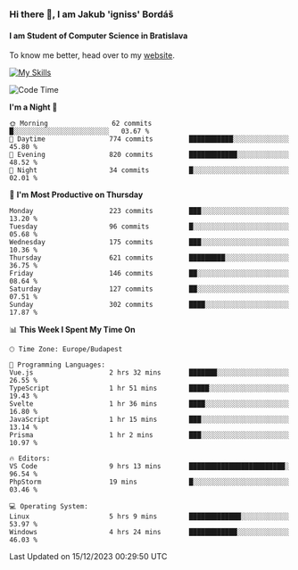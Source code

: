 ### Hi there 👋, I am Jakub 'igniss' Bordáš

#### I am Student of Computer Science in Bratislava
To know me better, head over to my [website](https://bordas.sk).

[![My Skills](https://skillicons.dev/icons?i=js,html,css,figma,svelte,java,kotlin,python,postgresql,typescript,nest,nodejs)](https://bordas.sk)


<!--START_SECTION:waka-->
![Code Time](http://img.shields.io/badge/Code%20Time-1%2C313%20hrs%2051%20mins-blue)

**I'm a Night 🦉** 

```text
🌞 Morning                62 commits          █░░░░░░░░░░░░░░░░░░░░░░░░   03.67 % 
🌆 Daytime                774 commits         ███████████░░░░░░░░░░░░░░   45.80 % 
🌃 Evening                820 commits         ████████████░░░░░░░░░░░░░   48.52 % 
🌙 Night                  34 commits          █░░░░░░░░░░░░░░░░░░░░░░░░   02.01 % 
```
📅 **I'm Most Productive on Thursday** 

```text
Monday                   223 commits         ███░░░░░░░░░░░░░░░░░░░░░░   13.20 % 
Tuesday                  96 commits          █░░░░░░░░░░░░░░░░░░░░░░░░   05.68 % 
Wednesday                175 commits         ███░░░░░░░░░░░░░░░░░░░░░░   10.36 % 
Thursday                 621 commits         █████████░░░░░░░░░░░░░░░░   36.75 % 
Friday                   146 commits         ██░░░░░░░░░░░░░░░░░░░░░░░   08.64 % 
Saturday                 127 commits         ██░░░░░░░░░░░░░░░░░░░░░░░   07.51 % 
Sunday                   302 commits         ████░░░░░░░░░░░░░░░░░░░░░   17.87 % 
```


📊 **This Week I Spent My Time On** 

```text
🕑︎ Time Zone: Europe/Budapest

💬 Programming Languages: 
Vue.js                   2 hrs 32 mins       ███████░░░░░░░░░░░░░░░░░░   26.55 % 
TypeScript               1 hr 51 mins        █████░░░░░░░░░░░░░░░░░░░░   19.43 % 
Svelte                   1 hr 36 mins        ████░░░░░░░░░░░░░░░░░░░░░   16.80 % 
JavaScript               1 hr 15 mins        ███░░░░░░░░░░░░░░░░░░░░░░   13.14 % 
Prisma                   1 hr 2 mins         ███░░░░░░░░░░░░░░░░░░░░░░   10.97 % 

🔥 Editors: 
VS Code                  9 hrs 13 mins       ████████████████████████░   96.54 % 
PhpStorm                 19 mins             █░░░░░░░░░░░░░░░░░░░░░░░░   03.46 % 

💻 Operating System: 
Linux                    5 hrs 9 mins        █████████████░░░░░░░░░░░░   53.97 % 
Windows                  4 hrs 24 mins       ████████████░░░░░░░░░░░░░   46.03 % 
```


 Last Updated on 15/12/2023 00:29:50 UTC
<!--END_SECTION:waka-->
